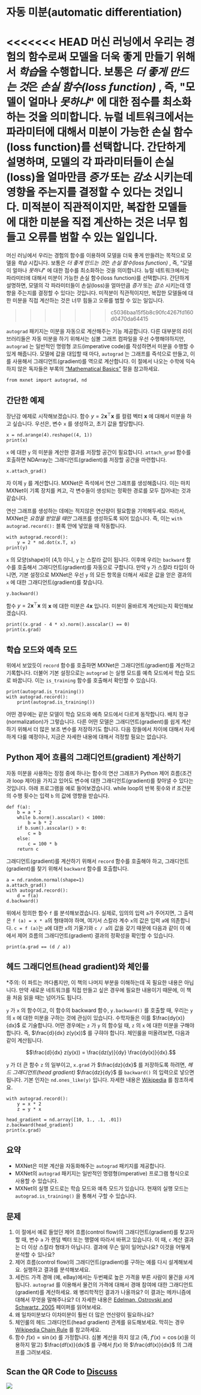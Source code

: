 # 자동 미분(automatic differentiation)

<<<<<<< HEAD
머신 러닝에서 우리는 경험의 함수로써 모델을 더욱 좋게 만들기 위해서 *학습*을 수행합니다. 보통은 *더 좋게 만드는 것*은 *손실 함수(loss function)* , 즉, "모델이 얼마나 *못하냐*" 에 대한 점수를 최소화하는 것을 의미합니다. 뉴럴 네트워크에서는 파라미터에 대해서 미분이 가능한 손실 함수(loss function)를 선택합니다. 간단하게 설명하며, 모델의 각 파라미터들이 손실(loss)을 얼마만큼 *증가* 또는 *감소* 시키는데 영향을 주는지를 결정할 수 있다는 것입니다. 미적분이 직관적이지만, 복잡한 모델들에 대한 미분을 직접 계산하는 것은 너무 힘들고 오류를 범할 수 있는 일입니다.
=======
머신 러닝에서 우리는 경험의 함수를 이용하여 모델을 더욱 좋게 만들려는 목적으로 모델을 *학습* 시킵니다. 보통은 *더 좋게 만드는 것*은 *손실 함수(loss function)* , 즉, "모델이 얼마나 *못하냐*" 에 대한 점수를 최소화하는 것을 의미합니다. 뉴럴 네트워크에서는 파라미터에 대해서 미분이 가능한 손실 함수(loss function)를 선택합니다. 간단하게 설명하면, 모델의 각 파라미터들이 손실(loss)을 얼마만큼 *증가* 또는 *감소* 시키는데 영향을 주는지를 결정할 수 있다는 것입니다. 미적분이 직관적이지만, 복잡한 모델들에 대한 미분을 직접 계산하는 것은 너무 힘들고 오류를 범할 수 있는 일입니다.
>>>>>>> c5036baa15f5b8c90fc4267fd160d0470da64415

`autograd` 패키지는 미분을 자동으로 계산해주는 기능 제공합니다. 다른 대부분의 라이브러리들은 자동 미분을 하기 위해서는 심볼 그래프 컴파일을 우선 수행해야하지만, `autograd` 는 일반적인 명령형 코드(imperative code)를 작성하면서 미분을 수행할 수 있게 해줍니다. 모델에 값을 대입할 때 마다, `autograd` 는 그래프를 즉석으로 만들고, 이를 사용해서 그래디언트(gradient)를 역으로 계산합니다. 이 절에서 나오는 수학에 익숙하지 않은 독자들은 부록의 [“Mathematical Basics”](../chapter_appendix/math.md) 절을 참고하세요.

```{.python .input  n=1}
from mxnet import autograd, nd
```

## 간단한 예제

장난감 예제로 시작해보겠습니다. 함수 $y = 2\mathbf{x}^{\top}\mathbf{x}$ 를 컬럼 벡터 $\mathbf{x}$ 에 대해서 미분을 하고 싶습니다. 우선은, 변수 `x` 를 생성하고, 초기 값을 할당합니다.

```{.python .input  n=2}
x = nd.arange(4).reshape((4, 1))
print(x)
```

`x` 에 대한 `y` 의 미분을 계산한 결과를 저장할 공간이 필요합니다. `attach_grad` 함수를 호출하면 NDArray는 그래디언트(gradient)를 저장할 공간을 마련합니다.

```{.python .input  n=3}
x.attach_grad()
```

자 이제 `y` 를 계산합니다. MXNet은 즉석에서 연산 그래프를 생성해줍니다. 이는 마치 MXNet이 기록 장치를 켜고, 각 변수들이 생성되는 정확한 경로를 모두 집어내는 것과 같습니다.

연산 그래프를 생성하는 데에는 적지않은 연산량이 필요함을 기억해두세요. 따라서, MXNet은 *요청을 받았을 때만* 그래프를 생성하도록 되어 있습니다. 즉, 이는 `with autograd.record():` 블록 안에 넣었을 때 작동합니다.

```{.python .input  n=4}
with autograd.record():
    y = 2 * nd.dot(x.T, x)
print(y)
```

`x` 의 모양(shape)이 (4,1) 이니, `y` 는 스칼라 값이 됩니다. 이후에 우리는 `backward` 함수를 호출해서 그래디언트(gradient)를 자동으로 구합니다. 만약 `y` 가 스칼라 타입이 아니면, 기본 설정으로 MXNet은 우선 `y` 의 모든 항목을 더해서 새로운 값을 얻은 결과의  `x` 에 대한 그래디언트(gradient)를 찾습니다.

```{.python .input  n=5}
y.backward()
```

함수  $y = 2\mathbf{x}^{\top}\mathbf{x}$ 의  $\mathbf{x}$ 에 대한 미분은  $4\mathbf{x}$ 입니다. 미분이 올바르게 계산되는지 확인해보겠습니다.

```{.python .input  n=6}
print((x.grad - 4 * x).norm().asscalar() == 0)
print(x.grad)
```

## 학습 모드와 예측 모드

위에서 보았듯이 `record` 함수를 호출하면 MXNet은 그래디언트(gradient)를 계산하고 기록합니다. 더불어 기본 설정으로는 `autograd` 는 실행 모드를 예측 모드에서 학습 모드로 바꿉니다. 이는 `is_training` 함수를 호출해서 확인할 수 있습니다.

```{.python .input  n=7}
print(autograd.is_training())
with autograd.record():
    print(autograd.is_training())
```

어떤 경우에는 같은 모델이 학습 모드와 예측 모드에서 다르게 동작합니다. 배치 정규(normalization)가 그렇습니다. 다른 어떤 모델은 그래디언트(gradient)를 쉽게 계산하기 위해서 더 많은 보조 변수를 저장하기도 합니다. 다음 장들에서 차이에 대해서 자세하게 다룰 예정이나, 지금은 자세한 내용에 대해서 걱정할 필요는 없습니다.

## Python 제어 흐름의 그래디언트(gradient) 계산하기

자동 미분을 사용하는 장점 중에 하나는 함수의 연산 그래프가 Python 제어 흐름(조건과 loop 제어)을 가지고 있어도 변수에 대한 그래디언트(gradient)를 찾아낼 수 있다는 것입니다. 아래 프로그램을 예로 들어보겠습니다. while loop의 반복 횟수와 if 조건문의 수행 횟수는 입력 `b` 의 값에 영향을 받습니다.

```{.python .input  n=8}
def f(a):
    b = a * 2
    while b.norm().asscalar() < 1000:
        b = b * 2
    if b.sum().asscalar() > 0:
        c = b
    else:
        c = 100 * b
    return c
```

그래디언트(gradient)를 계산하기 위해서 `record` 함수를 호출해야 하고, 그래디언트(gradient)를 찾기 위해서 `backward` 함수를 호출합니다.

```{.python .input  n=9}
a = nd.random.normal(shape=1)
a.attach_grad()
with autograd.record():
    d = f(a)
d.backward()
```

위에서 정의한 함수 `f` 를 분석해보겠습니다. 실제로, 임의의 입력 `a`가 주어지면, 그 출력은 `f (a) = x * a`의 형태여야 하며, 여기서 스칼라 계수 `x`의 값은 입력 `a`에 의존합니다. `c = f (a)`는 `a`에 대한 `x`의 기울기와 `c / a`의 값을 갖기 때문에 다음과 같이 이 예에서 제어 흐름의 그래디언트(gradient) 결과의 정확성을 확인할 수 있습니다.

```{.python .input  n=10}
print(a.grad == (d / a))
```

## 헤드 그래디언트(head gradient)와 체인룰

*주의: 이 파트는 까다롭지만, 이 책의 나머지 부분을 이해하는데 꼭 필요한 내용은 아닙니다. 만약 새로운 네트워크를 직접 만들고 싶은 경우에 필요한 내용이기 때문에, 이 책을 처음 읽을 때는 넘어가도 됩니다.

`y` 가 `x`  의 함수이고, 이 함수의 backward 함수, `y.backward()` 를 호출할 때, 우리는 `y` 의 `x` 에 대한 미분을 구하는 것에 관심이 있습니다. 수학자들은 이를 $\frac{dy(x)}{dx}$ 로 기술합니다. 어떤 경우에는 `z` 가 `y` 의 함수일 때, `z` 의 `x` 에 대한 미분을 구해야 합니다. 즉, $\frac{d}{dx} z(y(x))$ 를 구햐야 합니다. 체인룰을 떠올려보면, 다음과 같이 계산됩니다.

$$\frac{d}{dx} z(y(x)) = \frac{dz(y)}{dy} \frac{dy(x)}{dx}.$$

`y` 가 더 큰 함수 `z` 의 일부이고, `x.grad` 가 $\frac{dz}{dx}$ 를 저장하도록 하려면,  *헤드 그래디언트(head gradient)* $\frac{dz}{dy}$ 를 `backward()` 의 입력으로 넣으면 됩니다. 기본 인자는 ``nd.ones_like(y)`` 입니다. 자세한 내용은  [Wikipedia](https://en.wikipedia.org/wiki/Chain_rule) 를 참조하세요.

```{.python .input  n=11}
with autograd.record():
    y = x * 2
    z = y * x

head_gradient = nd.array([10, 1., .1, .01])
z.backward(head_gradient)
print(x.grad)
```

## 요약

* MXNet은 미분 계산을 자동화해주는 `autograd` 패키지를 제공합니다.
* MXNet의 `autograd` 패키지는 일반적인 명령형(imperative) 프로그램 형식으로 사용할 수 있습니다.
* MXNet의 실행 모드로는 학습 모드와 예측 모드가 있습니다. 현재의 실행 모드는 `autograd.is_training()` 을 통해서 구할 수 있습니다.

## 문제

1. 이 절에서 예로 들었던 제어 흐름(control flow)의 그래디언트(gradient)를 찾고자 할 때, 변수 `a` 가 랜덤 벡터 또는 행렬에 따라서 바뀌고 있습니다. 이 때, `c` 계산 결과는 더 이상 스칼라 형태가 아닙니다. 결과에 무슨 일이 일어났나요? 이것을 어떻게 분석할 수 있나요?
1. 제어 흐름(control flow)의 그래디언트(gradient)를 구하는 예를 다시 설계해보세요. 실행하고 결과를 분석해보세요.
1. 세컨드 가격 경매 (예, eBay)에서는 두번째로 높은 가격을 부른 사람이 물건을 사게 됩니다. `autograd` 를 이용해서 물건의 가격에 대해서 경매 참여에 대한 그래디언트(gradient)를 계산하세요. 왜 병리학적인 결과가 나올까요? 이 결과는 메카니즘에 대해서 무엇을 말해주나요? 더 자세한 내용은 [Edelman, Ostrovski and Schwartz, 2005](https://www.benedelman.org/publications/gsp-060801.pdf) 페이퍼를 읽어보세요.
1. 왜 일차미분보다 이차미분이 훨씬 더 많은 연산량이 필요하나요?
1. 체인룰의 헤드 그래디언트(head gradient) 관계를 유도해보세요. 막히는 경우 [Wikipedia Chain Rule](https://en.wikipedia.org/wiki/Chain_rule) 를 참고하세요.
1. 함수 $f(x) = \sin(x)$ 를 가정합니다. 심볼 계산을 하지 않고 (즉, $f'(x) = \cos(x)$을 이용하지 말고) $\frac{df(x)}{dx}$ 를 구해서 $f(x)$ 와 $\frac{df(x)}{dx}$ 의 그래프를 그려보세요.

## Scan the QR Code to [Discuss](https://discuss.mxnet.io/t/2318)

![](../img/qr_autograd.svg)
